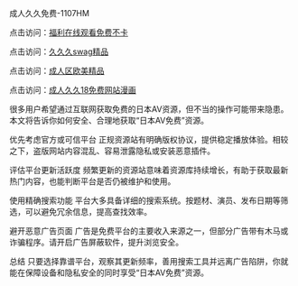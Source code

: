 成人久久免费-1107HM

点击访问：<a href="https://heiliaowt0d7p.pages.dev">福利在线观看免费不卡</a>

点击访问：<a href="https://heiliaoll4qsx.pages.dev">久久久swag精品</a>

点击访问：<a href="https://heiliaoow5kzm.pages.dev">成人区欧美精品</a>

点击访问：<a href="https://heiliaowzu4ur.pages.dev">成人久久18免费网站漫画</a>

很多用户希望通过互联网获取免费的日本AV资源，但不当的操作可能带来隐患。本文将告诉你如何安全、合理地获取“日本AV免费”资源。

优先考虑官方或可信平台
正规资源站有明确版权协议，提供稳定播放体验。相较之下，盗版网站内容混乱、容易泄露隐私或安装恶意插件。

评估平台更新活跃度
频繁更新的资源站意味着资源库持续增长，有助于获取最新热门内容，也能判断平台是否仍被维护和使用。

使用精确搜索功能
平台大多具备详细的搜索系统。按题材、演员、发布日期等筛选，可以避免冗余信息，提高查找效率。

避开恶意广告页面
广告是免费平台的主要收入来源之一，但部分广告带有木马或诈骗程序。请开启广告屏蔽软件，提升浏览安全。

总结
只要选择靠谱平台，观察其更新频率，善用搜索工具并远离广告陷阱，你就能在保障设备和隐私安全的同时享受“日本AV免费”资源。

<span style="display:none;">[Canonical link]( )</span>
